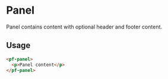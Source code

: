 # Panel
Panel contains content with optional header and footer content.

## Usage

```html
<pf-panel>
  <p>Panel content</p>
</pf-panel>
```
